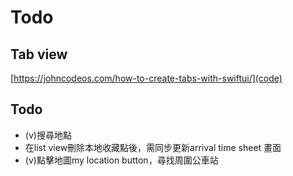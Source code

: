 #  Todo

## Tab view
[https://johncodeos.com/how-to-create-tabs-with-swiftui/](code)


## Todo
- (v)搜尋地點
- 在list view刪除本地收藏點後，需同步更新arrival time sheet 畫面
- (v)點擊地圖my location button，尋找周圍公車站


